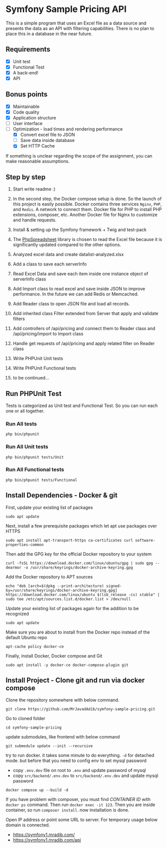 # Symfony Sample Pricing API

This is a simple program that uses an Excel file as a data source and presents the data as an API with filtering capabilities. There is no plan to place this in a database in the near future.

## Requirements

- [x] Unit test
- [x] Functional Test
- [x] A back-end!
- [x] API

## Bonus points

- [x] Maintainable
- [x] Code quality
- [x] Application structure
- [ ] User interface
- [ ] Optimization - load times and rendering performance
  - [x] Convert excel file to JSON
  - [ ] Save data inside database
  - [x] Set HTTP Cache

If something is unclear regarding the scope of the assignment, you can make reasonable assumptions.

## Step by step

1. Start write readme :)
2. In the second step, the Docker compose setup is done. So the launch of this project is easily possible. Docker contains three services `Nginx`, `PHP`, and `Redis`. A network to connect them. Docker file for PHP to install PHP extensions, composer, etc. Another Docker file for Nginx to customize and handle requests.
3. Install & setting up the Symfony framework + Twig and test-pack
4. The [PhpSpreadsheet](https://github.com/PHPOffice/PhpSpreadsheet) library is chosen to read the Excel file because it is significantly updated compared to the other options.
5. Analyzed excel data and create datalist-analyzed.xlsx
6. Add a class to save each serverInfo
7. Read Excel Data and save each item inside one instance object of serverInfo class
8. Add Import class to read excel and save inside JSON to improve performance. In the future we can add Redis or Memcached.
9. Add Reader class to open JSON file and load all records.
10. Add inherited class Filter extended from Server that apply and validate filters
11. Add controllers of /api/pricing and connect them to Reader class and /api/pricing/import to Import class
12. Handle get requests of /api/pricing and apply related filter on Reader class
13. Write PHPUnit Unit tests
14. Write PHPUnit Functional tests

15. to be continued...

## Run PHPUnit Test

Tests is categorized as Unit test and Functional Test. So you can run each one or all together.

### Run All tests

```php bin/phpunit```

### Run All Unit tests

```php bin/phpunit tests/Unit```

### Run All Functional tests

```php bin/phpunit tests/Functional```

## Install Dependencies - Docker & git

First, update your existing list of packages

```sudo apt update```

Next, install a few prerequisite packages which let apt use packages over HTTPS

```sudo apt install apt-transport-https ca-certificates curl software-properties-common```

Then add the GPG key for the official Docker repository to your system

```curl -fsSL https://download.docker.com/linux/ubuntu/gpg | sudo gpg --dearmor -o /usr/share/keyrings/docker-archive-keyring.gpg```

Add the Docker repository to APT sources

```echo "deb [arch=$(dpkg --print-architecture) signed-by=/usr/share/keyrings/docker-archive-keyring.gpg] https://download.docker.com/linux/ubuntu $(lsb_release -cs) stable" | sudo tee /etc/apt/sources.list.d/docker.list > /dev/null```

Update your existing list of packages again for the addition to be recognized

```sudo apt update```

Make sure you are about to install from the Docker repo instead of the default Ubuntu repo

```apt-cache policy docker-ce```

Finally, install Docker, Docker compose and Git

```sudo apt install -y docker-ce docker-compose-plugin git```

## Install Project - Clone git and run via docker compose

Clone the repository somewhere with below command.

```git clone https://github.com/MrJavadAdib/symfony-sample-pricing.git```

Go to cloned folder

```cd symfony-sample-pricing```

update submodules, like frontend with below command

```git submodule update --init --recursive```

try to run docker. it takes some minute to do everything. `-d` for detached mode. but before that you need to config env to set mysql password

- copy `.env.dev` file on root to `.env` and update password of mysql
- copy `src/backend/.env.dev` to `src/backend/.env.dev` and update mysql password

```docker compose up --build -d```




If you have problem with composer, you must find *CONTAINER ID* with `docker ps` command. Then run `docker exec -it 123`. Then you are inside container, so run `composer install`. now installation is done.

Open IP address or point some URL to server. For temporary usage below domain is connected.

- <https://symfony1.mradib.com/>
- <https://symfony1.mradib.com/api>
